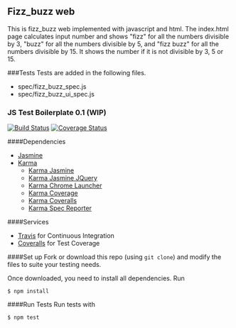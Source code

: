 ## Fizz_buzz web
This is fizz_buzz web implemented with javascript and html.
The index.html page calculates input number and shows "fizz" for all the numbers
divisible by 3, "buzz" for all the numbers divisible by 5, and "fizz buzz" for
all the numbers divisible by 15. It shows the number if it is not divisible by 3, 5
or 15.

###Tests
Tests are added in the following files.

* spec/fizz_buzz_spec.js
* spec/fizz_buzz_ui_spec.js

### JS Test Boilerplate 0.1 (WIP)
[![Build Status](https://travis-ci.org/CraftAcademy/karma-jquery-jasmine_boilerplate.svg?branch=master)](https://travis-ci.org/CraftAcademy/karma-jquery-jasmine_boilerplate)
[![Coverage Status](https://coveralls.io/repos/github/CraftAcademy/karma-jquery-jasmine_boilerplate/badge.svg?branch=master)](https://coveralls.io/github/CraftAcademy/karma-jquery-jasmine_boilerplate?branch=master)

####Dependencies
* [Jasmine](https://github.com/jasmine/jasmine)
* [Karma](https://github.com/karma-runner/karma)
  - [Karma Jasmine](https://github.com/karma-runner/karma-jasmine)
  - [Karma Jasmine JQuery](https://github.com/bessdsv/karma-jasmine-jquery)
  - [Karma Chrome Launcher](https://github.com/karma-runner/karma-chrome-launcher)
  - [Karma Coverage](https://github.com/karma-runner/karma-coverage)
  - [Karma Coveralls](https://github.com/caitp/karma-coveralls)
  - [Karma Spec Reporter](https://github.com/mlex/karma-spec-reporter)

####Services
* [Travis](https://travis-ci.org/) for Continuous Integration
* [Coveralls](https://coveralls.io/) for Test Coverage

####Set up
Fork or download this repo (using `git clone`) and modify the files to suite your testing needs.

Once downloaded, you need to install all dependencies. Run
```
$ npm install
```
####Run Tests
Run tests with
```
$ npm test

```
